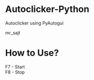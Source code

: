 # Autoclicker-Python
Autoclicker using PyAutogui

  
mr_sajt
  
# How to Use?

F7 - Start  
F8 - Stop  
